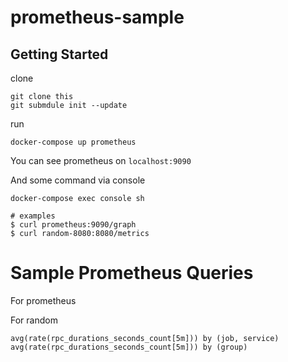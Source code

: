 # prometheus-sample


## Getting Started

clone

```
git clone this
git submdule init --update
```

run

```
docker-compose up prometheus
```

You can see prometheus on `localhost:9090`

And some command via console

```
docker-compose exec console sh

# examples
$ curl prometheus:9090/graph
$ curl random-8080:8080/metrics
```

# Sample Prometheus Queries

For prometheus


For random

```
avg(rate(rpc_durations_seconds_count[5m])) by (job, service)
avg(rate(rpc_durations_seconds_count[5m])) by (group)
```
